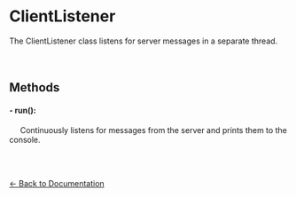 # ClientListener

The ClientListener class listens for server messages in a separate thread.  
<br><br>

## Methods

#### - run():

&nbsp;&nbsp;&nbsp;&nbsp;
Continuously listens for messages from the server and prints them to the console.

<br><br>

[← Back to Documentation](documentation.md)
